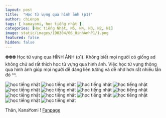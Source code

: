 ```yaml
---
layout: post
title:  "Học từ vựng qua hình ảnh (p1)"
author: chienpn
tags: [ kanayomi, học tiếng nhật ]
categories: [Học tiếng Nhật, N5, N4, N3, N2, N1]
image: static/images/190304/06_HinhAnhP1/1.png
featured: false
hidden: false
---
```


⛔️⛔️⛔️ Học từ vựng qua HÌNH ẢNH (p1).
Không biết mọi người có giống ad không chứ ad rất thích học từ vựng qua hình ảnh. 
Việc học từ vựng thông qua hình ảnh giúp mọi người dễ dàng liên tưởng và dễ nhớ hơn rất nhiều lần đó ^^.

![học tiếng nhật](/static/images/190304/06_HinhAnhP1/2.png)
![học tiếng nhật](/static/images/190304/06_HinhAnhP1/3.png)
![học tiếng nhật](/static/images/190304/06_HinhAnhP1/4.png)
![học tiếng nhật](/static/images/190304/06_HinhAnhP1/5.png)
![học tiếng nhật](/static/images/190304/06_HinhAnhP1/6.png)
![học tiếng nhật](/static/images/190304/06_HinhAnhP1/7.png)
![học tiếng nhật](/static/images/190304/06_HinhAnhP1/8.png)
![học tiếng nhật](/static/images/190304/06_HinhAnhP1/9.png)
![học tiếng nhật](/static/images/190304/06_HinhAnhP1/10.png)
![học tiếng nhật](/static/images/190304/06_HinhAnhP1/11.png)
![học tiếng nhật](/static/images/190304/06_HinhAnhP1/12.png)
![học tiếng nhật](/static/images/190304/06_HinhAnhP1/13.png)
![học tiếng nhật](/static/images/190304/06_HinhAnhP1/14.png)
![học tiếng nhật](/static/images/190304/06_HinhAnhP1/15.png)

Thân, KanaYomi !
[Fanpage](https://www.facebook.com/kanayomi)
